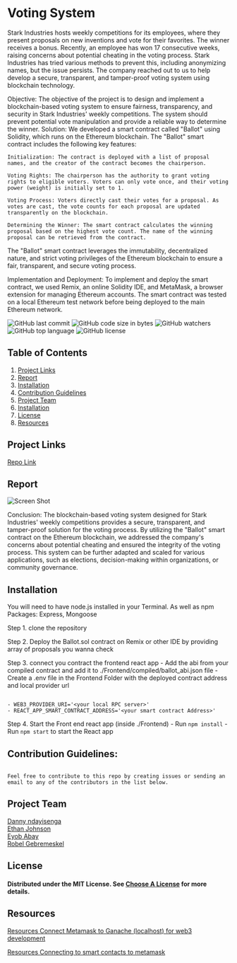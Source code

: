 # Voting System

Stark Industries hosts weekly competitions for its employees, where they present proposals on new inventions and vote for their favorites. The winner receives a bonus. Recently, an employee has won 17 consecutive weeks, raising concerns about potential cheating in the voting process. Stark Industries has tried various methods to prevent this, including anonymizing names, but the issue persists. The company reached out to us to help develop a secure, transparent, and tamper-proof voting system using blockchain technology.

Objective:
The objective of the project is to design and implement a blockchain-based voting system to ensure fairness, transparency, and security in Stark Industries' weekly competitions. The system should prevent potential vote manipulation and provide a reliable way to determine the winner.
Solution:
We developed a smart contract called "Ballot" using Solidity, which runs on the Ethereum blockchain. The "Ballot" smart contract includes the following key features:

    Initialization: The contract is deployed with a list of proposal names, and the creator of the contract becomes the chairperson.

    Voting Rights: The chairperson has the authority to grant voting rights to eligible voters. Voters can only vote once, and their voting power (weight) is initially set to 1.

    Voting Process: Voters directly cast their votes for a proposal. As votes are cast, the vote counts for each proposal are updated transparently on the blockchain.

    Determining the Winner: The smart contract calculates the winning proposal based on the highest vote count. The name of the winning proposal can be retrieved from the contract.

The "Ballot" smart contract leverages the immutability, decentralized nature, and strict voting privileges of the Ethereum blockchain to ensure a fair, transparent, and secure voting process.

Implementation and Deployment:
To implement and deploy the smart contract, we used Remix, an online Solidity IDE, and MetaMask, a browser extension for managing Ethereum accounts. The smart contract was tested on a local Ethereum test network before being deployed to the main Ethereum network.

![GitHub last commit](https://img.shields.io/github/last-commit/glisjohnson/Project_3) ![GitHub code size in bytes](https://img.shields.io/github/languages/code-size/glisjohnson/Project_3) ![GitHub watchers](https://img.shields.io/github/watchers/glisjohnson/Project_3?label=Watch&style=social) ![GitHub top language](https://img.shields.io/github/languages/top/glisjohnson/Project_3) ![GitHub license](https://img.shields.io/badge/license-MIT-blueyellow) <br>

## Table of Contents

1. [Project Links](#Project-Links)
1. [Report](#Report)
1. [Installation](#Installation)
1. [Contribution Guidelines](#Contribution-Guidelines)
1. [Project Team](#Project-Team)
1. [Installation](#nstallation)
1. [License](#License)
1. [Resources](#Resources)

## Project Links

[Repo Link](https://github.com/glisjohnson/Project_3) <br>

## Report

![Screen Shot](https://raw.githubusercontent.com/glisjohnson/Project_3/main/images/pro3_1.gif)

Conclusion:
The blockchain-based voting system designed for Stark Industries' weekly competitions provides a secure, transparent, and tamper-proof solution for the voting process. By utilizing the "Ballot" smart contract on the Ethereum blockchain, we addressed the company's concerns about potential cheating and ensured the integrity of the voting process. This system can be further adapted and scaled for various applications, such as elections, decision-making within organizations, or community governance.

## Installation

You will need to have node.js installed in your Terminal. As well as npm Packages: Express, Mongoose

Step 1. clone the repository

Step 2. Deploy the Ballot.sol contract on Remix or other IDE by providing array of proposals you wanna check

Step 3. connect you contract the frontend react app - Add the abi from your compiled contract and add it to ./Frontend/compiled/ballot_abi.json file - Create a .env file in the Frontend Folder with the deployed contract address and local provider url

```

- WEB3_PROVIDER_URI='<your local RPC server>'
- REACT_APP_SMART_CONTRACT_ADDRESS='<your smart contract Address>'

```

Step 4. Start the Front end react app (inside ./Frontend) - Run `npm install` - Run `npm start` to start the React app

## Contribution Guidelines:

```

Feel free to contribute to this repo by creating issues or sending an email to any of the contributors in the list below.

```

## Project Team

[Danny ndayisenga](https://github.com/dannynday) <br>
[Ethan Johnson](https://github.com/glisjohnson) <br>
[Eyob Abay](https://github.com/Dobinhom) <br>
[Robel Gebremeskel](https://github.com/robel-codes) <br>

## License

#### Distributed under the MIT License. See [Choose A License](https://choosealicense.com/) for more details.

## Resources

[Resources Connect Metamask to Ganache (localhost) for web3 development](https://www.youtube.com/watch?v=jLFXONkA4KM)

[Resources Connecting to smart contacts to metamask](https://www.youtube.com/watch?v=pdsYCkUWrgQ)

```

```
